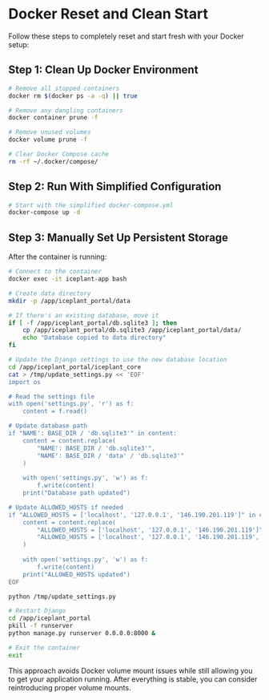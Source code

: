 # Docker Reset and Clean Start

Follow these steps to completely reset and start fresh with your Docker setup:

## Step 1: Clean Up Docker Environment

```bash
# Remove all stopped containers
docker rm $(docker ps -a -q) || true

# Remove any dangling containers
docker container prune -f

# Remove unused volumes
docker volume prune -f

# Clear Docker Compose cache
rm -rf ~/.docker/compose/
```

## Step 2: Run With Simplified Configuration

```bash
# Start with the simplified docker-compose.yml
docker-compose up -d
```

## Step 3: Manually Set Up Persistent Storage

After the container is running:

```bash
# Connect to the container
docker exec -it iceplant-app bash

# Create data directory
mkdir -p /app/iceplant_portal/data

# If there's an existing database, move it
if [ -f /app/iceplant_portal/db.sqlite3 ]; then
    cp /app/iceplant_portal/db.sqlite3 /app/iceplant_portal/data/
    echo "Database copied to data directory"
fi

# Update the Django settings to use the new database location
cd /app/iceplant_portal/iceplant_core
cat > /tmp/update_settings.py << 'EOF'
import os

# Read the settings file
with open('settings.py', 'r') as f:
    content = f.read()

# Update database path
if "NAME': BASE_DIR / 'db.sqlite3'" in content:
    content = content.replace(
        "NAME': BASE_DIR / 'db.sqlite3'",
        "NAME': BASE_DIR / 'data' / 'db.sqlite3'"
    )
    
    with open('settings.py', 'w') as f:
        f.write(content)
    print("Database path updated")

# Update ALLOWED_HOSTS if needed
if "ALLOWED_HOSTS = ['localhost', '127.0.0.1', '146.190.201.119']" in content:
    content = content.replace(
        "ALLOWED_HOSTS = ['localhost', '127.0.0.1', '146.190.201.119']",
        "ALLOWED_HOSTS = ['localhost', '127.0.0.1', '146.190.201.119', 'cma.atlantis-fishing.com']"
    )
    
    with open('settings.py', 'w') as f:
        f.write(content)
    print("ALLOWED_HOSTS updated")
EOF

python /tmp/update_settings.py

# Restart Django
cd /app/iceplant_portal
pkill -f runserver
python manage.py runserver 0.0.0.0:8000 &

# Exit the container
exit
```

This approach avoids Docker volume mount issues while still allowing you to get your application running. After everything is stable, you can consider reintroducing proper volume mounts.
